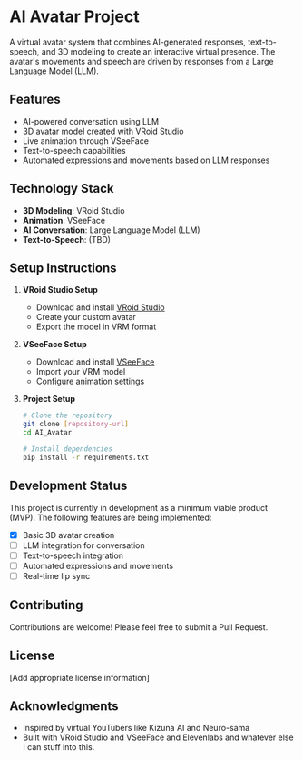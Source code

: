 # AI Avatar Project

A virtual avatar system that combines AI-generated responses, text-to-speech, and 3D modeling to create an interactive virtual presence. The avatar's movements and speech are driven by responses from a Large Language Model (LLM).

## Features

- AI-powered conversation using LLM
- 3D avatar model created with VRoid Studio
- Live animation through VSeeFace
- Text-to-speech capabilities
- Automated expressions and movements based on LLM responses

## Technology Stack

- **3D Modeling**: VRoid Studio
- **Animation**: VSeeFace
- **AI Conversation**: Large Language Model (LLM)
- **Text-to-Speech**: (TBD)

## Setup Instructions

1. **VRoid Studio Setup**
   - Download and install [VRoid Studio](https://vroid.com/en/studio)
   - Create your custom avatar
   - Export the model in VRM format

2. **VSeeFace Setup**
   - Download and install [VSeeFace](https://www.vseeface.icu/)
   - Import your VRM model
   - Configure animation settings

3. **Project Setup**
   ```bash
   # Clone the repository
   git clone [repository-url]
   cd AI_Avatar

   # Install dependencies
   pip install -r requirements.txt
   ```

## Development Status

This project is currently in development as a minimum viable product (MVP). The following features are being implemented:

- [x] Basic 3D avatar creation
- [ ] LLM integration for conversation
- [ ] Text-to-speech integration
- [ ] Automated expressions and movements
- [ ] Real-time lip sync

## Contributing

Contributions are welcome! Please feel free to submit a Pull Request.

## License

[Add appropriate license information]

## Acknowledgments

- Inspired by virtual YouTubers like Kizuna AI and Neuro-sama
- Built with VRoid Studio and VSeeFace and Elevenlabs and whatever else I can stuff into this.
